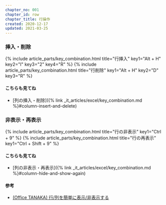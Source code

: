 ```yaml
---
chapter_no: 001
chapter_id: row
chapter_title: 行操作
created: 2020-12-17
updated: 2021-03-25
---
```

### <a name="row-insert-and-delete">挿入・削除</a>
{% include article_parts/key_combination.html title="行挿入" key1="Alt + H" key2="I" key3="2" key4="R" %}
{% include article_parts/key_combination.html title="行削除" key1="Alt + H" key2="D" key3="R" %}

#### こちらも見てね
- [列の挿入・削除]({% link _it_articles/excel/key_combination.md %}#column-insert-and-delete)

### <a name="row-hide-and-show-again">非表示・再表示</a>
{% include article_parts/key_combination.html title="行の非表示" key1="Ctrl + 9" %}
{% include article_parts/key_combination.html title="行の再表示" key1="Ctrl + Shift + 9" %}

#### こちらも見てね
- [列の非表示・再表示]({% link _it_articles/excel/key_combination.md %}#column-hide-and-show-again)

#### 参考
- [(Office TANAKA) 行/列を簡単に表示/非表示する](http://officetanaka.net/excel/function/tips/tips37.htm)

